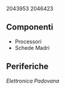2043953
2046423
## Componenti 
* Processori 
* Schede Madri

## Periferiche 

*Elettronica Padovana* 
